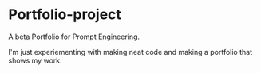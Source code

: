 # Portfolio-project
A beta Portfolio for Prompt Engineering.

I'm just experiementing with making neat code and making a portfolio that shows my work.

